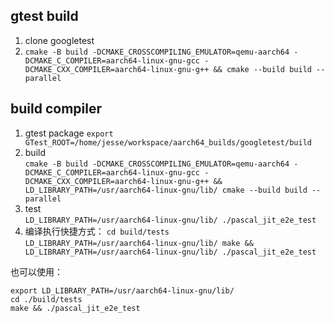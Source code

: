 ## gtest build
1. clone googletest
2. `cmake -B build -DCMAKE_CROSSCOMPILING_EMULATOR=qemu-aarch64 -DCMAKE_C_COMPILER=aarch64-linux-gnu-gcc -DCMAKE_CXX_COMPILER=aarch64-linux-gnu-g++ && cmake --build build --parallel`

## build compiler
1. gtest package
  `export GTest_ROOT=/home/jesse/workspace/aarch64_builds/googletest/build` 
2. build  
`cmake -B build -DCMAKE_CROSSCOMPILING_EMULATOR=qemu-aarch64 -DCMAKE_C_COMPILER=aarch64-linux-gnu-gcc -DCMAKE_CXX_COMPILER=aarch64-linux-gnu-g++ && LD_LIBRARY_PATH=/usr/aarch64-linux-gnu/lib/ cmake --build build --parallel`
3. test  
`LD_LIBRARY_PATH=/usr/aarch64-linux-gnu/lib/ ./pascal_jit_e2e_test`
4. 编译执行快捷方式：
`cd build/tests`  
`LD_LIBRARY_PATH=/usr/aarch64-linux-gnu/lib/ make && LD_LIBRARY_PATH=/usr/aarch64-linux-gnu/lib/ ./pascal_jit_e2e_test`


也可以使用：  

```
export LD_LIBRARY_PATH=/usr/aarch64-linux-gnu/lib/
cd ./build/tests
make && ./pascal_jit_e2e_test
```
